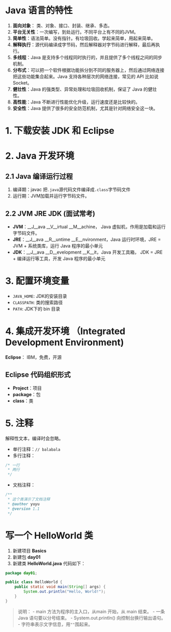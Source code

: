 # Java 语言的特性
1. __面向对象__： 类、对象、接口、封装、继承、多态。
2. __平台无关性__：一次编写，到处运行。不同平台上有不同的JVM。
3. __简单性__：语法简单。没有指针。有垃圾回收。学起来简单，用起来简单。
4. __解释执行__：源代码编译成字节码，然后解释器对字节码进行解释，最后再执行。
5. __多线程__：Java 是支持多个线程同时执行的，并且提供了多个线程之间的同步机制。
6. __分布式__：可以把一个软件根据功能拆分到不同的服务器上，然后通过网络连接把这些功能集合起来。Java 支持各种层次的网络连接，常见的 API 比如说 Socket。
7. __健壮性__：Java 的强类型、异常处理和垃圾回收机制，保证了 Java 的健壮性。
8. __高性能__：Java 不断进行性能优化升级，运行速度还是比较快的。
9. __安全性__：Java 提供了很多的安全防范机制，尤其是针对网络安全这一块。

# 1. 下载安装 JDK 和 Eclipse
# 2. Java 开发环境
## 2.1 Java 编译运行过程
1. 编译期：javac 把`.java`源代码文件编译成`.class`字节码文件
2. 运行期：JVM加载并运行字节码文件。

## 2.2 JVM JRE JDK (面试常考)

- __JVM__：__J__ava __V__irtual __M__achine， Java 虚拟机，作用是加载和运行字节码文件。
- __JRE__：__J__ava __R__untime __E__nvironment，Java 运行时环境，JRE = JVM + 系统类库，运行 Java 程序的最小单元
- __JDK__：__J__ava __D__evelopment __K__it，Java 开发工具箱， JDK = JRE + 编译运行等工具，开发 Java 程序的最小单元

# 3. 配置环境变量

- `JAVA_HOME`: JDK的安装目录
- `CLASSPATH`: 类的搜索路径
- `PATH`: JDK下的 bin 目录



# 4. 集成开发环境 （Integrated Development Environment)

__Eclipse__： IBM，免费，开源

## Eclipse 代码组织形式

- __Project__：项目
- __package__：包
- __class__：类


# 5. 注释

解释性文本，编译时会忽略。

- 单行注释：`// balabala`
- 多行注释：
```java
/* 一行
 * 两行
 */
```
- 文档注释：
```java
/**
 * 这个类演示了文档注释
 * @author yuyu
 * @version 1.1
 */
```

# 写一个 HelloWorld 类

1. 新建项目 __Basics__
2. 新建包 __day01__
3. 新建类 __HelloWorld.java__
代码如下：
```java
package day01;

public class HelloWorld {
    public static void main(String[] args) {
        System.out.println("Hello, World!");
    }
}
```


>说明：
    - main 方法为程序的主入口，从main 开始，从 main 结束。
    - 一条 Java 语句要以分号结束。
    - System.out.println() 向控制台换行输出语句。
    - 字符串表示文字信息，用`""`围起来。






